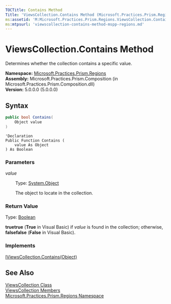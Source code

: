 ```yaml
---
TOCTitle: Contains Method
Title: 'ViewsCollection.Contains Method (Microsoft.Practices.Prism.Regions)'
ms:assetid: 'M:Microsoft.Practices.Prism.Regions.ViewsCollection.Contains(System.Object)'
ms:mtpsurl: 'viewscollection-contains-method-mspp-regions.md'
---
```


# ViewsCollection.Contains Method

Determines whether the collection contains a specific value.

**Namespace:** [Microsoft.Practices.Prism.Regions](/patterns-practices/reference/mspp-regions-namespace)<br/>
**Assembly:** Microsoft.Practices.Prism.Composition (in Microsoft.Practices.Prism.Composition.dll)<br/>
**Version:** 5.0.0.0 (5.0.0.0)

## Syntax

```C#
public bool Contains(
	Object value
)
```

```VB
'Declaration
Public Function Contains ( 
	value As Object
) As Boolean
```
### Parameters

*value* 

&nbsp;&nbsp;&nbsp;&nbsp;&nbsp;&nbsp;&nbsp;&nbsp;Type: [System.Object](http://msdn.microsoft.com/en-us/library/e5kfa45b)

&nbsp;&nbsp;&nbsp;&nbsp;&nbsp;&nbsp;&nbsp;&nbsp;The object to locate in the collection.

### Return Value

Type: [Boolean](http://msdn.microsoft.com/en-us/library/a28wyd50)

**truetrue** (**True** in Visual Basic) if *value* is found in the collection; otherwise, **falsefalse** (**False** in Visual Basic).

### Implements

[IViewsCollection.Contains(Object)](/patterns-practices/reference/iviewscollection-contains-method-mspp-regions)

## See Also

[ViewsCollection Class](/patterns-practices/reference/viewscollection-class-mspp-regions)<br/>
[ViewsCollection Members](/patterns-practices/reference/viewscollection-members-mspp-regions)<br/>
[Microsoft.Practices.Prism.Regions Namespace](/patterns-practices/reference/mspp-regions-namespace)<br/>
